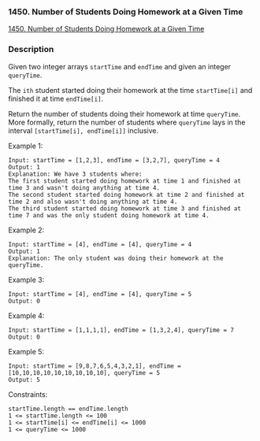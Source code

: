### 1450. Number of Students Doing Homework at a Given Time

[1450. Number of Students Doing Homework at a Given Time](https://leetcode.com/problems/number-of-students-doing-homework-at-a-given-time/)

### Description

Given two integer arrays `startTime` and `endTime` and given an integer `queryTime`.

The `ith` student started doing their homework at the time `startTime[i]` and finished it at time `endTime[i]`.

Return the number of students doing their homework at time `queryTime`. More formally, return the number of students where `queryTime` lays in the interval `[startTime[i], endTime[i]]` inclusive.

Example 1:
```
Input: startTime = [1,2,3], endTime = [3,2,7], queryTime = 4
Output: 1
Explanation: We have 3 students where:
The first student started doing homework at time 1 and finished at time 3 and wasn't doing anything at time 4.
The second student started doing homework at time 2 and finished at time 2 and also wasn't doing anything at time 4.
The third student started doing homework at time 3 and finished at time 7 and was the only student doing homework at time 4.
```
Example 2:
```
Input: startTime = [4], endTime = [4], queryTime = 4
Output: 1
Explanation: The only student was doing their homework at the queryTime.
```
Example 3:
```
Input: startTime = [4], endTime = [4], queryTime = 5
Output: 0
```
Example 4:
```
Input: startTime = [1,1,1,1], endTime = [1,3,2,4], queryTime = 7
Output: 0
```
Example 5:
```
Input: startTime = [9,8,7,6,5,4,3,2,1], endTime = [10,10,10,10,10,10,10,10,10], queryTime = 5
Output: 5
```

Constraints:
```
startTime.length == endTime.length
1 <= startTime.length <= 100
1 <= startTime[i] <= endTime[i] <= 1000
1 <= queryTime <= 1000
```

